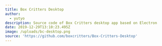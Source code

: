 ```yaml
---
title: Box Critters Desktop
author:
  - yutyo
description: Source code of Box Critters desktop app based on Electron.
date: 2019-12-29T13:10:23.495Z
image: /uploads/bc-desktop.png
source: 'https://github.com/boxcritters/Box-Critters-Desktop'
---
```


